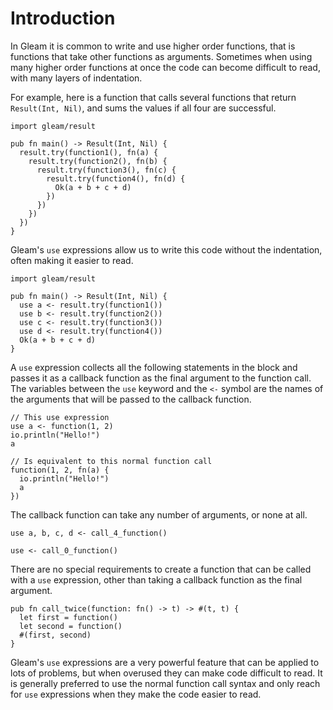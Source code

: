 # Introduction

In Gleam it is common to write and use higher order functions, that is functions that take other functions as arguments. Sometimes when using many higher order functions at once the code can become difficult to read, with many layers of indentation.

For example, here is a function that calls several functions that return `Result(Int, Nil)`, and sums the values if all four are successful.

```gleam
import gleam/result

pub fn main() -> Result(Int, Nil) {
  result.try(function1(), fn(a) {
    result.try(function2(), fn(b) {
      result.try(function3(), fn(c) {
        result.try(function4(), fn(d) {
          Ok(a + b + c + d)
        })
      })
    })
  })
}
```

Gleam's `use` expressions allow us to write this code without the indentation, often making it easier to read.

```gleam
import gleam/result

pub fn main() -> Result(Int, Nil) {
  use a <- result.try(function1())
  use b <- result.try(function2())
  use c <- result.try(function3())
  use d <- result.try(function4())
  Ok(a + b + c + d)
}
```

A `use` expression collects all the following statements in the block and passes it as a callback function as the final argument to the function call. The variables between the `use` keyword and the `<-` symbol are the names of the arguments that will be passed to the callback function.

```gleam
// This use expression
use a <- function(1, 2)
io.println("Hello!")
a

// Is equivalent to this normal function call
function(1, 2, fn(a) {
  io.println("Hello!")
  a
})
```

The callback function can take any number of arguments, or none at all.

```gleam
use a, b, c, d <- call_4_function()

use <- call_0_function()
```

There are no special requirements to create a function that can be called with a `use` expression, other than taking a callback function as the final argument.

```gleam
pub fn call_twice(function: fn() -> t) -> #(t, t) {
  let first = function()
  let second = function()
  #(first, second)
}
```

Gleam's `use` expressions are a very powerful feature that can be applied to lots of problems, but when overused they can make code difficult to read. It is generally preferred to use the normal function call syntax and only reach for `use` expressions when they make the code easier to read.
